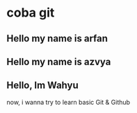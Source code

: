 # coba git

## Hello my name is arfan

## Hello my name is azvya

## Hello, Im Wahyu
now, i wanna try to learn basic Git & Github